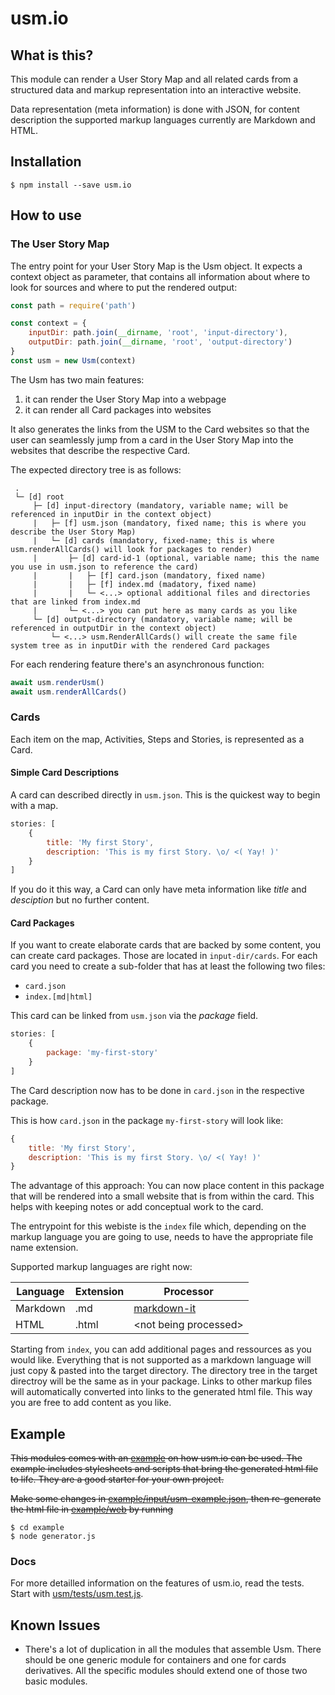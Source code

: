 # usm.io

## What is this?
This module can render a User Story Map and all related cards from a structured data and markup representation into an interactive website.

Data representation (meta information) is done with JSON, for content description the supported markup languages currently are Markdown and HTML.

## Installation

    $ npm install --save usm.io

## How to use

### The User Story Map

The entry point for your User Story Map is the Usm object. It expects a context object as parameter, that contains all information about where to look for sources and where to put the rendered output:

```javascript
const path = require('path')

const context = {
    inputDir: path.join(__dirname, 'root', 'input-directory'),
    outputDir: path.join(__dirname, 'root', 'output-directory')
}
const usm = new Usm(context)
```

The Usm has two main features:
1. it can render the User Story Map into a webpage
1. it can render all Card packages into websites

It also generates the links from the USM to the Card websites so that the user can seamlessly jump from a card in the User Story Map into the websites that describe the respective Card.

The expected directory tree is as follows:

```
 .
 └─ [d] root
     ├─ [d] input-directory (mandatory, variable name; will be referenced in inputDir in the context object)
     |   ├─ [f] usm.json (mandatory, fixed name; this is where you describe the User Story Map)
     |   └─ [d] cards (mandatory, fixed-name; this is where usm.renderAllCards() will look for packages to render)
     |       ├─ [d] card-id-1 (optional, variable name; this the name you use in usm.json to reference the card)
     |       |   ├─ [f] card.json (mandatory, fixed name)
     |       |   ├─ [f] index.md (madatory, fixed name)
     |       |   └─ <...> optional additional files and directories that are linked from index.md
     |       └─ <...> you can put here as many cards as you like
     └─ [d] output-directory (mandatory, variable name; will be referenced in outputDir in the context object)
         └─ <...> usm.RenderAllCards() will create the same file system tree as in inputDir with the rendered Card packages
```

For each rendering feature there's an asynchronous function:
```javascript
await usm.renderUsm()
await usm.renderAllCards()
```

### Cards

Each item on the map, Activities, Steps and Stories, is represented as a Card.

#### Simple Card Descriptions

A card can described directly in `usm.json`. This is the quickest way to begin with a map.

```javascript
stories: [
    {
        title: 'My first Story',
        description: 'This is my first Story. \o/ <( Yay! )'
    }
]
```

If you do it this way, a Card can only have meta information like _title_ and _desciption_ but no further content.

#### Card Packages

If you want to create elaborate cards that are backed by some content, you can create card packages. Those are located in `input-dir/cards`. For each card you need to create a sub-folder that has at least the following two files:

* `card.json`
* `index.[md|html]`

This card can be linked from `usm.json` via the _package_ field.

```javascript
stories: [
    {
        package: 'my-first-story'
    }
]
```

The Card description now has to be done in `card.json` in the respective package.

This is how `card.json` in the package `my-first-story` will look like:

```javascript
{
    title: 'My first Story',
    description: 'This is my first Story. \o/ <( Yay! )'
}
```

The advantage of this approach: You can now place content in this package that will be rendered into a small website that is from within the card. This helps with keeping notes or add conceptual work to the card.

The entrypoint for this webiste is the `index` file which, depending on the markup language you are going to use, needs to have the appropriate file name extension.

Supported markup languages are right now:

| Language | Extension | Processor |
| - | - | - |
| Markdown | .md | [markdown-it](https://github.com/markdown-it/markdown-it) |
| HTML | .html | \<not being processed\> |

Starting from `index`, you can add additional pages and ressources as you would like. Everything that is not supported as a markdown language will just copy & pasted into the target directory. The directory tree in the target directroy will be the same as in your package. Links to other markup files will automatically converted into links to the generated html file. This way you are free to add content as you like.

## Example

~~This modules comes with an [example](example) on how usm.io can be used. The example includes stylesheets and scripts that bring the generated html file to life. They are a good starter for your own project.~~

~~Make some changes in [example/input/usm-example.json](example/input/usm-example.json), then re-generate the html file in [example/web](example/web) by running~~

    $ cd example
    $ node generator.js

### Docs

For more detailled information on the features of usm.io, read the tests. Start with [usm/tests/usm.test.js](usm/tests/usm.test.js).

## Known Issues

* There's a lot of duplication in all the modules that assemble Usm. There should be one generic module for containers and one for cards derivatives. All the specific modules should extend one of those two basic modules.